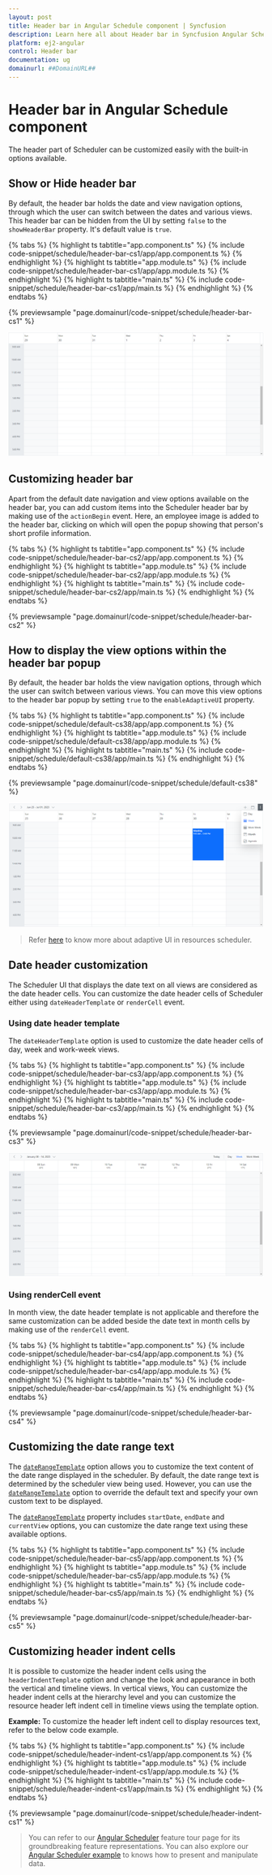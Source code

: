 ```yaml
---
layout: post
title: Header bar in Angular Schedule component | Syncfusion
description: Learn here all about Header bar in Syncfusion Angular Schedule component of Syncfusion Essential JS 2 and more.
platform: ej2-angular
control: Header bar 
documentation: ug
domainurl: ##DomainURL##
---
```


# Header bar in Angular Schedule component

The header part of Scheduler can be customized easily with the built-in options available.

## Show or Hide header bar

By default, the header bar holds the date and view navigation options, through which the user can switch between the dates and various views. This header bar can be hidden from the UI by setting `false` to the `showHeaderBar` property. It's default value is `true`.

{% tabs %}
{% highlight ts tabtitle="app.component.ts" %}
{% include code-snippet/schedule/header-bar-cs1/app/app.component.ts %}
{% endhighlight %}
{% highlight ts tabtitle="app.module.ts" %}
{% include code-snippet/schedule/header-bar-cs1/app/app.module.ts %}
{% endhighlight %}
{% highlight ts tabtitle="main.ts" %}
{% include code-snippet/schedule/header-bar-cs1/app/main.ts %}
{% endhighlight %}
{% endtabs %}
  
{% previewsample "page.domainurl/code-snippet/schedule/header-bar-cs1" %}

![Hide Header Bar](images/schedule-hide-header-bar.png)

## Customizing header bar

Apart from the default date navigation and view options available on the header bar, you can add custom items into the Scheduler header bar by making use of the `actionBegin` event. Here, an employee image is added to the header bar, clicking on which will open the popup showing that person's short profile information.

{% tabs %}
{% highlight ts tabtitle="app.component.ts" %}
{% include code-snippet/schedule/header-bar-cs2/app/app.component.ts %}
{% endhighlight %}
{% highlight ts tabtitle="app.module.ts" %}
{% include code-snippet/schedule/header-bar-cs2/app/app.module.ts %}
{% endhighlight %}
{% highlight ts tabtitle="main.ts" %}
{% include code-snippet/schedule/header-bar-cs2/app/main.ts %}
{% endhighlight %}
{% endtabs %}
  
{% previewsample "page.domainurl/code-snippet/schedule/header-bar-cs2" %}

## How to display the view options within the header bar popup

By default, the header bar holds the view navigation options, through which the user can switch between various views. You can move this view options to the header bar popup by setting `true` to the `enableAdaptiveUI` property.

{% tabs %}
{% highlight ts tabtitle="app.component.ts" %}
{% include code-snippet/schedule/default-cs38/app/app.component.ts %}
{% endhighlight %}
{% highlight ts tabtitle="app.module.ts" %}
{% include code-snippet/schedule/default-cs38/app/app.module.ts %}
{% endhighlight %}
{% highlight ts tabtitle="main.ts" %}
{% include code-snippet/schedule/default-cs38/app/main.ts %}
{% endhighlight %}
{% endtabs %}
  
{% previewsample "page.domainurl/code-snippet/schedule/default-cs38" %}

![Displaying Header Bar Popup](images/schedule-header-bar-popup.png)

> Refer [here](./resources/#adaptive-ui-in-desktop) to know more about adaptive UI in resources scheduler.

## Date header customization

The Scheduler UI that displays the date text on all views are considered as the date header cells. You can customize the date header cells of Scheduler either using `dateHeaderTemplate` or `renderCell` event.

### Using date header template

The `dateHeaderTemplate` option is used to customize the date header cells of day, week and work-week views.

{% tabs %}
{% highlight ts tabtitle="app.component.ts" %}
{% include code-snippet/schedule/header-bar-cs3/app/app.component.ts %}
{% endhighlight %}
{% highlight ts tabtitle="app.module.ts" %}
{% include code-snippet/schedule/header-bar-cs3/app/app.module.ts %}
{% endhighlight %}
{% highlight ts tabtitle="main.ts" %}
{% include code-snippet/schedule/header-bar-cs3/app/main.ts %}
{% endhighlight %}
{% endtabs %}
  
{% previewsample "page.domainurl/code-snippet/schedule/header-bar-cs3" %}

![Date Header Customization](images/schedule-customize-dateheader.png)

### Using renderCell event

In month view, the date header template is not applicable and therefore the same customization can be added beside the date text in month cells by making use of the `renderCell` event.

{% tabs %}
{% highlight ts tabtitle="app.component.ts" %}
{% include code-snippet/schedule/header-bar-cs4/app/app.component.ts %}
{% endhighlight %}
{% highlight ts tabtitle="app.module.ts" %}
{% include code-snippet/schedule/header-bar-cs4/app/app.module.ts %}
{% endhighlight %}
{% highlight ts tabtitle="main.ts" %}
{% include code-snippet/schedule/header-bar-cs4/app/main.ts %}
{% endhighlight %}
{% endtabs %}
  
{% previewsample "page.domainurl/code-snippet/schedule/header-bar-cs4" %}

## Customizing the date range text

The [`dateRangeTemplate`](../api/schedule/#daterangetemplate) option allows you to customize the text content of the date range displayed in the scheduler. By default, the date range text is determined by the scheduler view being used. However, you can use the [`dateRangeTemplate`](../api/schedule/#daterangetemplate) option to override the default text and specify your own custom text to be displayed.

The [`dateRangeTemplate`](../api/schedule/#daterangetemplate) property includes `startDate`, `endDate` and `currentView` options, you can customize the date range text using these available options.

{% tabs %}
{% highlight ts tabtitle="app.component.ts" %}
{% include code-snippet/schedule/header-bar-cs5/app/app.component.ts %}
{% endhighlight %}
{% highlight ts tabtitle="app.module.ts" %}
{% include code-snippet/schedule/header-bar-cs5/app/app.module.ts %}
{% endhighlight %}
{% highlight ts tabtitle="main.ts" %}
{% include code-snippet/schedule/header-bar-cs5/app/main.ts %}
{% endhighlight %}
{% endtabs %}
  
{% previewsample "page.domainurl/code-snippet/schedule/header-bar-cs5" %}

## Customizing header indent cells

It is possible to customize the header indent cells using the `headerIndentTemplate` option and change the look and appearance in both the vertical and timeline views. In vertical views, You can customize the header indent cells at the hierarchy level and you can customize the resource header left indent cell in timeline views using the template option.

**Example:** To customize the header left indent cell to display resources text, refer to the below code example.

{% tabs %}
{% highlight ts tabtitle="app.component.ts" %}
{% include code-snippet/schedule/header-indent-cs1/app/app.component.ts %}
{% endhighlight %}
{% highlight ts tabtitle="app.module.ts" %}
{% include code-snippet/schedule/header-indent-cs1/app/app.module.ts %}
{% endhighlight %}
{% highlight ts tabtitle="main.ts" %}
{% include code-snippet/schedule/header-indent-cs1/app/main.ts %}
{% endhighlight %}
{% endtabs %}
  
{% previewsample "page.domainurl/code-snippet/schedule/header-indent-cs1" %}

> You can refer to our [Angular Scheduler](https://www.syncfusion.com/angular-ui-components/angular-scheduler) feature tour page for its groundbreaking feature representations. You can also explore our [Angular Scheduler example](https://ej2.syncfusion.com/angular/demos/#/material/schedule/overview) to knows how to present and manipulate data.
